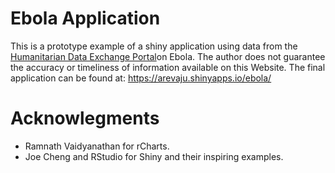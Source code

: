 Ebola Application
====================
This is a prototype example of a shiny application using data from the [Humanitarian Data Exchange Portal](https://data.hdx.rwlabs.org/dataset/rowca-ebola-cases#)on Ebola. The author does not guarantee the accuracy or timeliness of information available on this Website.
The final application can be found at: https://arevaju.shinyapps.io/ebola/

Acknowlegments
====================
* Ramnath Vaidyanathan for rCharts.
* Joe Cheng and RStudio for Shiny and their inspiring examples.
